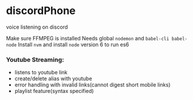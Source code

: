# discordPhone
voice listening on discord

Make sure FFMPEG is installed
Needs global `nodemon` and `babel-cli babel-node`
Install `nvm` and install `node` version 6 to run es6

### Youtube Streaming:
 - listens to youtube link
 - create/delete alias with youtube
 - error handling with invalid links(cannot digest short mobile links)
 - playlist feature(syntax specified)
